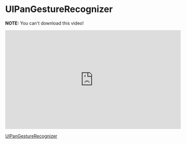 # UIPanGestureRecognizer


**NOTE:** You can't download this video!

<iframe width="560" height="315" src="https://www.youtube.com/embed/-0XROSQxcNrk?rel=0&modestbranding=1" frameborder="0" allowfullscreen></iframe><p><a href="https://www.youtube.com/watch?v=-0XROSQxcNrk">UIPanGestureRecognizer</a></p>


